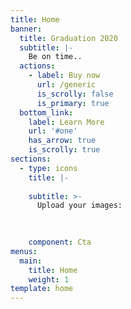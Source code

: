 ```yaml
---
title: Home
banner:
  title: Graduation 2020
  subtitle: |-
    Be on time..
  actions:
    - label: Buy now
      url: /generic
      is_scrolly: false
      is_primary: true
  bottom_link:
    label: Learn More
    url: '#one'
    has_arrow: true
    is_scrolly: true
sections:
  - type: icons
    title: |-
     
    subtitle: >-
      Upload your images:
    

 
    component: Cta
menus:
  main:
    title: Home
    weight: 1
template: home
---
```

